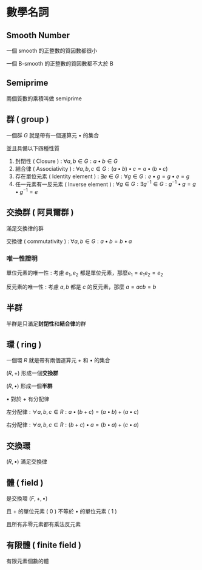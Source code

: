 # 數學名詞

## Smooth Number

一個 smooth 的正整數的質因數都很小

一個 B-smooth 的正整數的質因數都不大於 B

## Semiprime

兩個質數的乘積叫做 semiprime

## 群 ( group )

一個群 $G$ 就是帶有一個運算元 $\bullet$ 的集合

並且具備以下四種性質

1. 封閉性 ( Closure ) : $\forall a,b \in G: a \bullet b\in G$
2. 結合律 ( Associativity ) : $\forall a,b,c\in G: (a \bullet b) \bullet c=a \bullet (b \bullet c)$
3. 存在單位元素 ( Identity element ) : $\exists e\in G: \forall g\in G: e \bullet g=g \bullet e=g$
4. 任一元素有一反元素 ( Inverse element ) : $\forall g\in G:\exists g^{-1}\in G:g^{-1} \bullet g = g \bullet g^{-1} = e$

## 交換群 ( 阿貝爾群 )

滿足交換律的群

交換律 ( commutativity ) : $\forall a, b \in G : a \bullet b = b \bullet a$

### 唯一性證明

單位元素的唯一性 : 考慮 $e_1, e_2$ 都是單位元素，那麼$e_1=e_1e_2=e_2$

反元素的唯一性 : 考慮 $a, b$ 都是 $c$ 的反元素，那麼 $a = acb = b$

## 半群

半群是只滿足**封閉性**和**結合律**的群

## 環 ( ring )

一個環 $R$ 就是帶有兩個運算元 $+$ 和 $\bullet$ 的集合

$(R, +)$ 形成一個**交換群**

$(R, \bullet)$ 形成一個**半群**

$\bullet$ 對於 $+$ 有分配律

左分配律 : $\forall a, b, c \in R : a \bullet (b + c) = (a \bullet b) + (a \bullet c)$

右分配律 : $\forall a, b, c \in R : (b + c) \bullet a = (b \bullet a) + (c \bullet a)$

## 交換環

$(R, \bullet)$ 滿足交換律

## 體 ( field )

是交換環 $(F, +, \bullet)$

且 $+$ 的單位元素 ( $0$ ) 不等於 $\bullet$ 的單位元素 ( $1$ )

且所有非零元素都有乘法反元素

## 有限體 ( finite field )

有限元素個數的體
